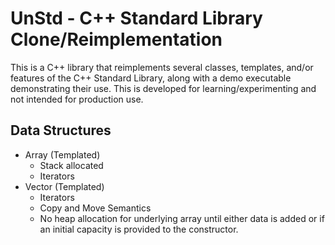 # UnStd - C++ Standard Library Clone/Reimplementation

This is a C++ library that reimplements several classes, templates, and/or features of the C++ Standard Library,
along with a demo executable demonstrating their use. This is developed for learning/experimenting and not intended
for production use.

## Data Structures

- Array (Templated)
    - Stack allocated
    - Iterators
- Vector (Templated)
    - Iterators
    - Copy and Move Semantics
    - No heap allocation for underlying array until either data is added or if an initial capacity is provided to the constructor.

